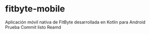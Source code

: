 # fitbyte-mobile
Aplicación móvil nativa de FitByte desarrollada en Kotlin para Android
Prueba
Commit
listo
 Reamd

